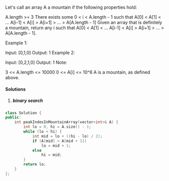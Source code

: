 Let's call an array A a mountain if the following properties hold:

A.length >= 3
There exists some 0 < i < A.length - 1 such that A[0] < A[1] < ... A[i-1] < A[i] > A[i+1] > ... > A[A.length - 1]
Given an array that is definitely a mountain, return any i such that A[0] < A[1] < ... A[i-1] < A[i] > A[i+1] > ... > A[A.length - 1].

Example 1:

Input: [0,1,0]
Output: 1
Example 2:

Input: [0,2,1,0]
Output: 1
Note:

3 <= A.length <= 10000
0 <= A[i] <= 10^6
A is a mountain, as defined above.

#### Solutions

1. ##### binary search

```cpp
class Solution {
public:
    int peakIndexInMountainArray(vector<int>& A) {
        int lo = 0, hi = A.size() - 1;
        while (lo < hi) {
            int mid = lo + ((hi - lo) / 2);
            if (A[mid] < A[mid + 1])
                lo = mid + 1;
            else
                hi = mid;
        }
        return lo;
    }
};
```